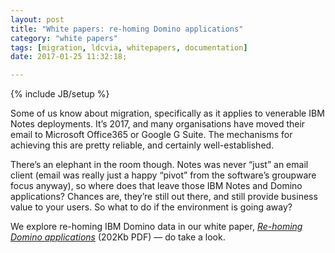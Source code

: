 ```yaml
---
layout: post
title: "White papers: re-homing Domino applications"
category: "white papers"
tags: [migration, ldcvia, whitepapers, documentation]
date: 2017-01-25 11:32:18;

---
```

{% include JB/setup %}

Some of us know about migration, specifically as it applies to venerable IBM Notes deployments. It’s 2017, and many organisations have moved their email to Microsoft Office365 or Google G Suite. The mechanisms for achieving this are pretty reliable, and certainly well-established.

There’s an elephant in the room though. Notes was never “just” an email client (email was really just a happy “pivot” from the software’s groupware focus anyway), so where does that leave those IBM Notes and Domino applications? Chances are, they’re still out there, and still provide business value to your users. So what to do if the environment is going away?

We explore re-homing IBM Domino data in our white paper, <cite><a href="http://ldcvia.com/media/ldc-via-re-homing-domino.pdf">Re-homing Domino applications</a></cite> (202Kb PDF) &#8212; do take a look.
